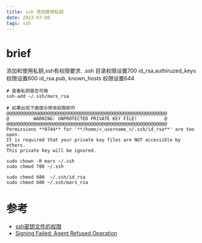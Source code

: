 ```yaml
---
title: ssh 添加使用私钥
date: 2023-07-08  
tags: ssh
---
```


# brief

添加和使用私钥,ssh有权限要求.
.ssh 目录权限设置700
id_rsa,authiruzed_keys 权限设置600
id_rsa.pub, known_hosts 权限设置644

```Shell
# 查看私钥是否可用
ssh-add ~/.ssh/mars_rsa

# 如果出现下面提示修改权限即可
@@@@@@@@@@@@@@@@@@@@@@@@@@@@@@@@@@@@@@@@@@@@@@@@@@@@@@@@@@@
@         WARNING: UNPROTECTED PRIVATE KEY FILE!          @
@@@@@@@@@@@@@@@@@@@@@@@@@@@@@@@@@@@@@@@@@@@@@@@@@@@@@@@@@@@
Permissions **0744** for '**/home/<_username_>/.ssh/id_rsa**' are too open.
It is required that your private key files are NOT accessible by others.
This private key will be ignored.

sudo chown -R mars ~/.ssh
sudo chmod 700 ~/.ssh

sudo chmod 600  ~/.ssh/id_rsa
sudo chmod 600 ~/.ssh/mars_rsa

```

# 参考

- [ssh密钥文件的权限](https://blog.51cto.com/merrycheng/1340280)
- [Signing Failed: Agent Refused Operation](https://www.shellhacks.com/signing-failed-agent-refused-operation-solved/)